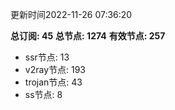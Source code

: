更新时间2022-11-26 07:36:20

**总订阅: 45**
**总节点: 1274**
**有效节点: 257**
- ssr节点: 13
- v2ray节点: 193
- trojan节点: 43
- ss节点: 8
